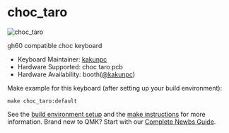 # choc_taro

![choc_taro](https://i.gyazo.com/717ddeed13cd2f956ed01b71c6e96f87.jpg)

gh60 compatible choc keyboard

* Keyboard Maintainer: [kakunpc](https://github.com/kakunpc)
* Hardware Supported: choc taro pcb
* Hardware Availability: booth([@kakunpc](https://kakunpc.booth.pm/))

Make example for this keyboard (after setting up your build environment):

    make choc_taro:default

See the [build environment setup](https://docs.qmk.fm/#/getting_started_build_tools) and the [make instructions](https://docs.qmk.fm/#/getting_started_make_guide) for more information. Brand new to QMK? Start with our [Complete Newbs Guide](https://docs.qmk.fm/#/newbs).
